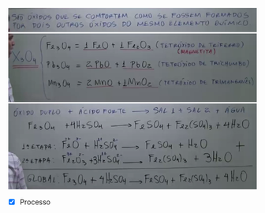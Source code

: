 ![](Imagens/markdown-img-paste-20200721025912120.png)
![](Imagens/markdown-img-paste-20200721030018614.png)\
![](Imagens/markdown-img-paste-20200721030409229.png)

- [x] Processo 
